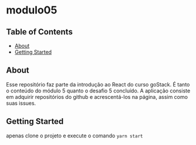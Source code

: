 # modulo05

## Table of Contents

-   [About](#about)
-   [Getting Started](#getting_started)

## About <a name = "about"></a>

Esse repositório faz parte da introdução ao React do curso goStack. É tanto o conteúdo do módulo 5 quanto o desafio 5 concluído. A aplicação consiste em adquirir repositórios do github e acrescentá-los na página, assim como suas issues.

## Getting Started <a name = "getting_started"></a>

apenas clone o projeto e execute o comando `yarn start`

